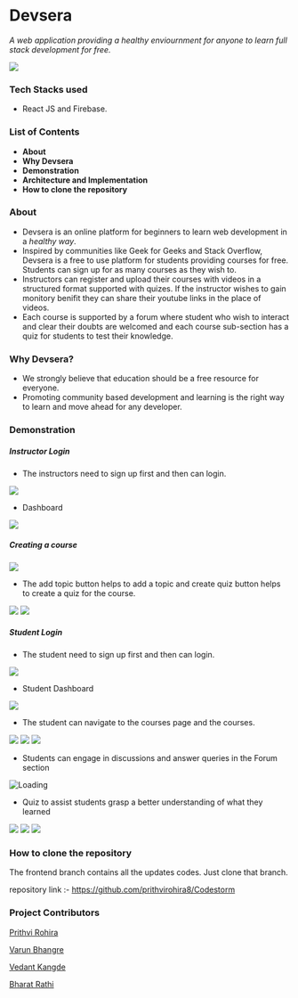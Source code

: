 # Devsera
*A web application providing a healthy enviournment for anyone to learn full stack development for free.*

<img src="./images/home_page.png"/>

### Tech Stacks used
- React JS and Firebase.

### List of Contents                          
- **About**                           
- **Why Devsera**                  
- **Demonstration**                   
- **Architecture and Implementation** 
- **How to clone the repository**     

### About
- Devsera is an online platform for beginners to learn web development in a *healthy way*.
- Inspired by communities like Geek for Geeks and Stack Overflow, Devsera is a free to use platform for students providing courses for free. Students can sign up for as many courses as they wish to. 
- Instructors can register and upload their courses with videos in a structured format supported with  quizes. If the instructor wishes to gain monitory benifit they can share their youtube links in the place of videos. 
- Each course is supported by a forum where student who wish to interact and clear their doubts are welcomed and each course sub-section has a quiz for students to test their knowledge.

### Why Devsera?
- We strongly believe that education should be a free resource for everyone.
- Promoting community based development and learning is the right way to learn and move ahead for any developer.


### Demonstration

##### Instructor Login
- The instructors need to sign up first and then can login.

<img src="./images/login_page.png"/>

- Dashboard

<img src="./images/instructor_landing_page.png"/>

##### Creating a course

<img src="./images/adding_courses.png"/>

- The add topic button helps to add a topic and create quiz button helps to create a quiz for the course.

<img src="./images/adding_courses_2.png"/>

<img src="./images/adding_courses_3.png"/>

##### Student Login
- The student need to sign up first and then can login.

<img src="./images/student_login.png"/>

- Student Dashboard

<img src="./images/student_dashboard.png"/>

- The student can navigate to the courses page and the courses.

<img src="./images/course_page_1.png"/>

<img src="./images/course_page_2.png"/>

<img src="./images/course_page_3.png"/>

- Students can engage in discussions and answer queries in the Forum section

![Loading](https://github.com/prithvirohira8/prithvirohira8.github.io/blob/main/_posts/images/devsera/forum.png?raw=true " Forum Page")

- Quiz to assist students grasp a better understanding of what they learned

<img src="./images/quiz_1.png"/>

<img src="./images/quiz_2.png"/>

<img src="./images/quiz_3.png"/>

### How to clone the repository
The frontend branch contains all the updates codes. Just clone that branch.

repository link :- https://github.com/prithvirohira8/Codestorm

### Project Contributors

[Prithvi Rohira](https://github.com/prithvirohira8)

[Varun Bhangre](https://github.com/varuunnn )

[Vedant Kangde](https://github.com/Vedantkangde)

[Bharat Rathi](https://github.com/Bharatrathi27412)
